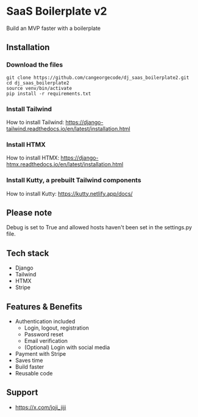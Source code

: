 # SaaS Boilerplate v2

Build an MVP faster with a boilerplate

## Installation

### Download the files

```
git clone https://github.com/cangeorgecode/dj_saas_boilerplate2.git
cd dj_saas_boilerplate2
source venv/bin/activate
pip install -r requirements.txt

```

### Install Tailwind

How to install Tailwind: https://django-tailwind.readthedocs.io/en/latest/installation.html

### Install HTMX

How to install HTMX: https://django-htmx.readthedocs.io/en/latest/installation.html

### Install Kutty, a prebuilt Tailwind components

How to install Kutty: https://kutty.netlify.app/docs/

## Please note

Debug is set to True and allowed hosts haven't been set in the settings.py file.

## Tech stack

- Django
- Tailwind
- HTMX
- Stripe

## Features & Benefits

- Authentication included
  - Login, logout, registration
  - Password reset
  - Email verification
  - (Optional) Login with social media
- Payment with Stripe
- Saves time
- Build faster
- Reusable code

## Support

- https://x.com/joji_jiji
